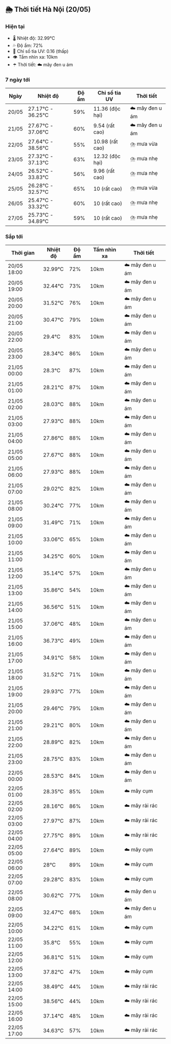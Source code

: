 ## 🌦️ Thời tiết Hà Nội (20/05)

### Hiện tại

- 🌡️ Nhiệt độ: 32.99℃
- 💦 Độ ẩm: 72%
- 🌟 Chỉ số tia UV: 0.16 (thấp)
- 👁️ Tầm nhìn xa: 10km
- ☂️ Thời tiết: ☁️ mây đen u ám

### 7 ngày tới

| Ngày | Nhiệt độ | Độ ẩm | Chỉ số tia UV | Thời tiết |
| --- | --- | --- | --- | --- |
| 20/05 | 27.17℃ - 36.25℃ | 59% | 11.36 (độc hại) | ☁️ mây đen u ám |
| 21/05 | 27.67℃ - 37.06℃ | 60% | 9.54 (rất cao) | ☁️ mây đen u ám |
| 22/05 | 27.64℃ - 38.56℃ | 55% | 10.98 (rất cao) | ⛈️ mưa vừa |
| 23/05 | 27.32℃ - 37.13℃ | 63% | 12.32 (độc hại) | ⛈️ mưa nhẹ |
| 24/05 | 26.52℃ - 33.83℃ | 56% | 9.96 (rất cao) | ⛈️ mưa nhẹ |
| 25/05 | 26.28℃ - 32.57℃ | 65% | 10 (rất cao) | ⛈️ mưa vừa |
| 26/05 | 25.47℃ - 33.32℃ | 60% | 10 (rất cao) | ⛈️ mưa nhẹ |
| 27/05 | 25.73℃ - 34.89℃ | 59% | 10 (rất cao) | ⛈️ mưa nhẹ |

### Sắp tới

| Thời gian | Nhiệt độ | Độ ẩm | Tầm nhìn xa | Thời tiết |
| --- | --- | --- | --- | --- |
| 20/05 18:00 | 32.99℃ | 72% | 10km | ☁️ mây đen u ám |
| 20/05 19:00 | 32.44℃ | 73% | 10km | ☁️ mây đen u ám |
| 20/05 20:00 | 31.52℃ | 76% | 10km | ☁️ mây đen u ám |
| 20/05 21:00 | 30.47℃ | 79% | 10km | ☁️ mây đen u ám |
| 20/05 22:00 | 29.4℃ | 83% | 10km | ☁️ mây đen u ám |
| 20/05 23:00 | 28.34℃ | 86% | 10km | ☁️ mây đen u ám |
| 21/05 00:00 | 28.3℃ | 87% | 10km | ☁️ mây đen u ám |
| 21/05 01:00 | 28.21℃ | 87% | 10km | ☁️ mây đen u ám |
| 21/05 02:00 | 28.03℃ | 88% | 10km | ☁️ mây đen u ám |
| 21/05 03:00 | 27.93℃ | 88% | 10km | ☁️ mây đen u ám |
| 21/05 04:00 | 27.86℃ | 88% | 10km | ☁️ mây đen u ám |
| 21/05 05:00 | 27.67℃ | 88% | 10km | ☁️ mây đen u ám |
| 21/05 06:00 | 27.93℃ | 88% | 10km | ☁️ mây đen u ám |
| 21/05 07:00 | 29.02℃ | 82% | 10km | ☁️ mây đen u ám |
| 21/05 08:00 | 30.24℃ | 77% | 10km | ☁️ mây đen u ám |
| 21/05 09:00 | 31.49℃ | 71% | 10km | ☁️ mây đen u ám |
| 21/05 10:00 | 33.06℃ | 65% | 10km | ☁️ mây đen u ám |
| 21/05 11:00 | 34.25℃ | 60% | 10km | ☁️ mây đen u ám |
| 21/05 12:00 | 35.14℃ | 57% | 10km | ☁️ mây đen u ám |
| 21/05 13:00 | 35.86℃ | 54% | 10km | ☁️ mây đen u ám |
| 21/05 14:00 | 36.56℃ | 51% | 10km | ☁️ mây đen u ám |
| 21/05 15:00 | 37.06℃ | 48% | 10km | ☁️ mây đen u ám |
| 21/05 16:00 | 36.73℃ | 49% | 10km | ☁️ mây đen u ám |
| 21/05 17:00 | 34.91℃ | 58% | 10km | ☁️ mây đen u ám |
| 21/05 18:00 | 31.52℃ | 71% | 10km | ☁️ mây đen u ám |
| 21/05 19:00 | 29.93℃ | 77% | 10km | ☁️ mây đen u ám |
| 21/05 20:00 | 29.46℃ | 79% | 10km | ☁️ mây đen u ám |
| 21/05 21:00 | 29.21℃ | 80% | 10km | ☁️ mây đen u ám |
| 21/05 22:00 | 28.89℃ | 82% | 10km | ☁️ mây đen u ám |
| 21/05 23:00 | 28.75℃ | 83% | 10km | ☁️ mây đen u ám |
| 22/05 00:00 | 28.53℃ | 84% | 10km | ☁️ mây đen u ám |
| 22/05 01:00 | 28.35℃ | 85% | 10km | ☁️ mây cụm |
| 22/05 02:00 | 28.16℃ | 86% | 10km | ☁️ mây rải rác |
| 22/05 03:00 | 27.97℃ | 87% | 10km | ☁️ mây rải rác |
| 22/05 04:00 | 27.75℃ | 89% | 10km | ☁️ mây rải rác |
| 22/05 05:00 | 27.64℃ | 89% | 10km | ☁️ mây cụm |
| 22/05 06:00 | 28℃ | 89% | 10km | ☁️ mây cụm |
| 22/05 07:00 | 29.28℃ | 83% | 10km | ☁️ mây cụm |
| 22/05 08:00 | 30.62℃ | 77% | 10km | ☁️ mây đen u ám |
| 22/05 09:00 | 32.47℃ | 68% | 10km | ☁️ mây đen u ám |
| 22/05 10:00 | 34.22℃ | 61% | 10km | ☁️ mây cụm |
| 22/05 11:00 | 35.8℃ | 55% | 10km | ☁️ mây cụm |
| 22/05 12:00 | 36.81℃ | 51% | 10km | ☁️ mây cụm |
| 22/05 13:00 | 37.82℃ | 47% | 10km | ☁️ mây cụm |
| 22/05 14:00 | 38.49℃ | 44% | 10km | ☁️ mây rải rác |
| 22/05 15:00 | 38.56℃ | 44% | 10km | ☁️ mây rải rác |
| 22/05 16:00 | 37.14℃ | 48% | 10km | ☁️ mây rải rác |
| 22/05 17:00 | 34.63℃ | 57% | 10km | ☁️ mây rải rác |
